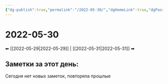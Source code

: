 ```yaml
---
{"dg-publish":true,"permalink":"/2022-05-30/","dgHomeLink":true,"dgPassFrontmatter":false}
---
```


# 2022-05-30
⬅ [[2022-05-29|2022-05-29]] | [[2022-05-31|2022-05-31]] ➡
## Заметки за этот день:
Сегодня нет новых заметок, повторяла прошлые
